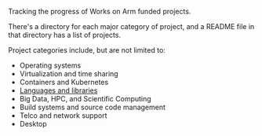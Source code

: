 Tracking the progress of Works on Arm funded projects.

There's a directory for each major category of project,
and a README file in that directory has a list of projects.

Project categories include, but are not limited to:

* Operating systems
* Virtualization and time sharing
* Containers and Kubernetes
* [Languages and libraries](https://github.com/WorksOnArm/cluster/blob/master/projects/languages-and-libraries/README.md)
* Big Data, HPC, and Scientific Computing
* Build systems and source code management
* Telco and network support
* Desktop
